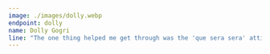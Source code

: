 ```yaml
---
image: ./images/dolly.webp
endpoint: dolly
name: Dolly Gogri
line: "The one thing helped me get through was the 'que sera sera' attitude."
---
```

